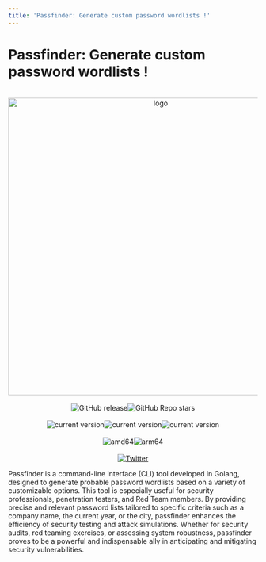 ```yaml
---
title: 'Passfinder: Generate custom password wordlists !'
---
```


# Passfinder: Generate custom password wordlists !

<div align="center">
  <br />
  <img alt="logo" width="600" src="">
  <br><br>
  <div style="display: flex; flex-direction: row; justify-content: center">
    <!-- <img alt="latest commit on master" src="https://img.shields.io/github/last-commit/ThePorgs/Exegol/master?label=latest%20release">
    <img alt="Workflows (main)" src="https://github.com/GoToolSharing/passfinder/actions/workflows/go.yml/badge.svg?branch=main">
    <img alt="Workflows (dev)" src="https://github.com/GoToolSharing/passfinder/actions/workflows/go.yml/badge.svg?branch=dev">
    <img alt="GitHub go.mod Go version (main)" src="https://img.shields.io/github/go-mod/go-version/GoToolSharing/passfinder/main">
    <img alt="GitHub go.mod Go version (dev)" src="https://img.shields.io/github/go-mod/go-version/GoToolSharing/passfinder/dev">-->
    <img alt="GitHub release" src="https://img.shields.io/github/v/release/GoToolSharing/passfinder">
    <img alt="GitHub Repo stars" src="https://img.shields.io/github/stars/GoToolSharing/passfinder">
  </div>
  <br />
  <div style="display: flex; flex-direction: row; justify-content: center">
    <img alt="current version" src="https://img.shields.io/badge/linux-supported-success">
    <img alt="current version" src="https://img.shields.io/badge/windows-supported-success">
    <img alt="current version" src="https://img.shields.io/badge/mac-supported-success">
  </div>
  <br>
  <div style="display: flex; flex-direction: row; justify-content: center">
    <img alt="amd64" src="https://img.shields.io/badge/amd64%20(x86__64)-supported-success">
    <img alt="arm64" src="https://img.shields.io/badge/arm64%20(aarch64)-supported-success">
  </div>
  <br />
  <div style="display: flex; flex-direction: row; justify-content: center">
    <a target="_blank" rel="noopener noreferrer" href="https://twitter.com/intent/follow?screen_name=QU35T_TV" title="Follow"><img src="https://img.shields.io/twitter/follow/QU35T_TV?label=QU35T&style=social" alt="Twitter"></a>
  </div>
</div>

Passfinder is a command-line interface (CLI) tool developed in Golang, designed to generate probable password wordlists based on a variety of customizable options. This tool is especially useful for security professionals, penetration testers, and Red Team members. By providing precise and relevant password lists tailored to specific criteria such as a company name, the current year, or the city, passfinder enhances the efficiency of security testing and attack simulations. Whether for security audits, red teaming exercises, or assessing system robustness, passfinder proves to be a powerful and indispensable ally in anticipating and mitigating security vulnerabilities.